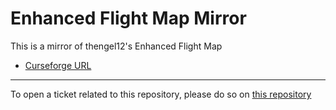 # Enhanced Flight Map Mirror

This is a mirror of thengel12's Enhanced Flight Map

- [Curseforge URL](https://www.curseforge.com/wow/addons/enhanced-flight-map)

----

To open a ticket related to this repository, please do so on [this repository](https://github.com/curseforge-mirror/.github)